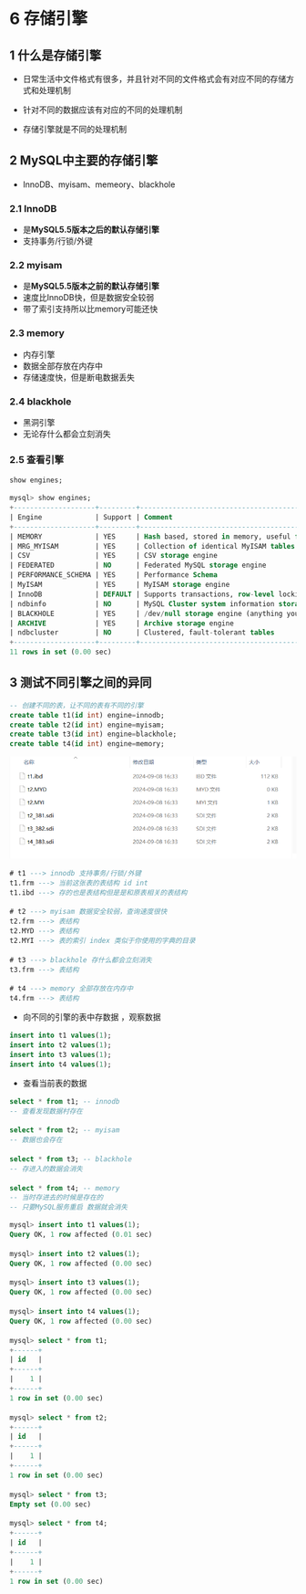 # 6 存储引擎

## 1 什么是存储引擎

- 日常生活中文件格式有很多，并且针对不同的文件格式会有对应不同的存储方式和处理机制
- 针对不同的数据应该有对应的不同的处理机制

- 存储引擎就是不同的处理机制

## 2 MySQL中主要的存储引擎

- InnoDB、myisam、memeory、blackhole

### 2.1 InnoDB

- 是**MySQL5.5版本之后的默认存储引擎**
- 支持事务/行锁/外键

### 2.2 myisam

- 是**MySQL5.5版本之前的默认存储引擎**
- 速度比InnoDB快，但是数据安全较弱
- 带了索引支持所以比memory可能还快

### 2.3 memory

- 内存引擎
- 数据全部存放在内存中
- 存储速度快，但是断电数据丢失

### 2.4 blackhole

- 黑洞引擎
- 无论存什么都会立刻消失

### 2.5 查看引擎

```sql
show engines;
```

```sql
mysql> show engines;
+--------------------+---------+----------------------------------------------------------------+--------------+------+------------+
| Engine             | Support | Comment                                                        | Transactions | XA   | Savepoints |
+--------------------+---------+----------------------------------------------------------------+--------------+------+------------+
| MEMORY             | YES     | Hash based, stored in memory, useful for temporary tables      | NO           | NO   | NO         |
| MRG_MYISAM         | YES     | Collection of identical MyISAM tables                          | NO           | NO   | NO         |
| CSV                | YES     | CSV storage engine                                             | NO           | NO   | NO         |
| FEDERATED          | NO      | Federated MySQL storage engine                                 | NULL         | NULL | NULL       |
| PERFORMANCE_SCHEMA | YES     | Performance Schema                                             | NO           | NO   | NO         |
| MyISAM             | YES     | MyISAM storage engine                                          | NO           | NO   | NO         |
| InnoDB             | DEFAULT | Supports transactions, row-level locking, and foreign keys     | YES          | YES  | YES        |
| ndbinfo            | NO      | MySQL Cluster system information storage engine                | NULL         | NULL | NULL       |
| BLACKHOLE          | YES     | /dev/null storage engine (anything you write to it disappears) | NO           | NO   | NO         |
| ARCHIVE            | YES     | Archive storage engine                                         | NO           | NO   | NO         |
| ndbcluster         | NO      | Clustered, fault-tolerant tables                               | NULL         | NULL | NULL       |
+--------------------+---------+----------------------------------------------------------------+--------------+------+------------+
11 rows in set (0.00 sec)
```

## 3 测试不同引擎之间的异同

```sql
-- 创建不同的表，让不同的表有不同的引擎
create table t1(id int) engine=innodb;
create table t2(id int) engine=myisam;
create table t3(id int) engine=blackhole;
create table t4(id int) engine=memory;
```

![image-20240908163421859](assets/image-20240908163421859.png)

```sql
# t1 ---> innodb 支持事务/行锁/外键
t1.frm ---> 当前这张表的表结构 id int
t1.ibd ---> 存的也是表结构但是是和原表相关的表结构

# t2 ---> myisam 数据安全较弱，查询速度很快
t2.frm ---> 表结构
t2.MYD ---> 表结构
t2.MYI ---> 表的索引 index 类似于你使用的字典的目录

# t3 ---> blackhole 存什么都会立刻消失
t3.frm ---> 表结构

# t4 ---> memory 全部存放在内存中
t4.frm ---> 表结构
```

- 向不同的引擎的表中存数据 ，观察数据

```sql
insert into t1 values(1);
insert into t2 values(1);
insert into t3 values(1);
insert into t4 values(1);
```

- 查看当前表的数据

```sql
select * from t1; -- innodb
-- 查看发现数据村存在

select * from t2; -- myisam
-- 数据也会存在

select * from t3; -- blackhole
-- 存进入的数据会消失

select * from t4; -- memory
-- 当时存进去的时候是存在的
-- 只要MySQL服务重启 数据就会消失
```

```sql
mysql> insert into t1 values(1);
Query OK, 1 row affected (0.01 sec)

mysql> insert into t2 values(1);
Query OK, 1 row affected (0.00 sec)

mysql> insert into t3 values(1);
Query OK, 1 row affected (0.00 sec)

mysql> insert into t4 values(1);
Query OK, 1 row affected (0.00 sec)

mysql> select * from t1;
+------+
| id   |
+------+
|    1 |
+------+
1 row in set (0.00 sec)

mysql> select * from t2;
+------+
| id   |
+------+
|    1 |
+------+
1 row in set (0.00 sec)

mysql> select * from t3;
Empty set (0.00 sec)

mysql> select * from t4;
+------+
| id   |
+------+
|    1 |
+------+
1 row in set (0.00 sec)
```
